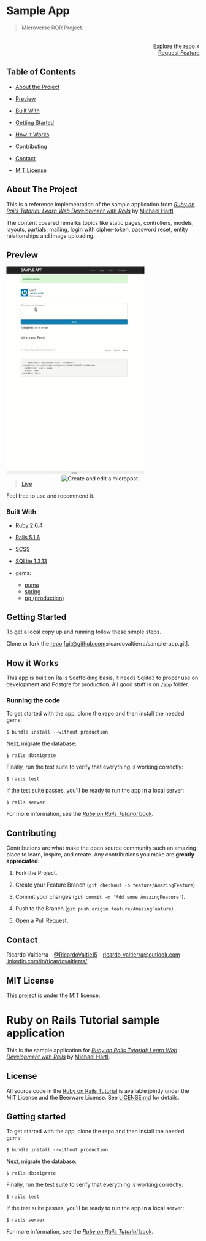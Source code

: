 # Sample App

> Microverse ROR Project.

<p align="right">
  <br>
  <a href="https://github.com/ricardovaltierra/sample-app">Explore the repo »</a>
  <br>
  <a href="https://github.com/ricardovaltierra/sample-app/issues">Request Feature</a>
</p>

## Table of Contents

* [About the Project](#about-the-project)

* [Preview](#preview)

* [Built With](#built-with)

* [Getting Started](#getting-started)

* [How it Works](#how-it-works)

* [Contributing](#contributing)

* [Contact](#contact)

* [MIT License](#mit-license)

## About The Project

This is a reference implementation of the sample application from [*Ruby on Rails Tutorial:
Learn Web Development with Rails*](https://www.railstutorial.org/)
by [Michael Hartl](http://www.michaelhartl.com/).

The content covered remarks topics like static pages, controllers, models, layouts, partials, mailing, login with cipher-token, password reset, entity relationships and image uploading.

## Preview

<img src="./app/assets/images/usage1.gif" alt="Create and edit a user" width="360" /> <img src="./app/assets/images/usage2.gif" alt="Create and edit a micropost" width="360" align="right" />

> [Live](https://small-toy-app.herokuapp.com/)

Feel free to use and recommend it.

### Built With

* [Ruby 2.6.4](https://www.ruby-lang.org/en/news/2019/08/28/ruby-2-6-4-released/)

* [Rails 5.1.6](https://rubygems.org/gems/rails/versions/5.1.6)

* [SCSS](https://developer.mozilla.org/en-US/docs/Web/CSS)

* [SQLite 1.3.13](https://rubygems.org/gems/sqlite3/versions/1.3.13)

* gems:
    * [puma](https://rubygems.org/gems/puma)
    * [spring](https://rubygems.org/gems/spring)
    * [pg (production)](https://rubygems.org/gems/pg)

## Getting Started

To get a local copy up and running follow these simple steps.

Clone or fork the <a href="https://github.com/ricardovaltierra/sample-app">repo</a> [git@github.com:ricardovaltierra/sample-app.git].

## How it Works

This app is built on Rails Scaffolding basis, it needs Sqlite3 to proper use on development and Postgre for production. All good stuff is on `/app` folder.

### Running the code


To get started with the app, clone the repo and then install the needed gems:

```
$ bundle install --without production
```

Next, migrate the database:

```
$ rails db:migrate
```

Finally, run the test suite to verify that everything is working correctly:

```
$ rails test
```

If the test suite passes, you'll be ready to run the app in a local server:

```
$ rails server
```

For more information, see the
[*Ruby on Rails Tutorial* book](https://www.railstutorial.org/book).

## Contributing

Contributions are what make the open source community such an amazing place to learn, inspire, and create. Any contributions you make are **greatly appreciated**.

1. Fork the Project.

2. Create your Feature Branch (`git checkout -b feature/AmazingFeature`).

3. Commit your changes (`git commit -m 'Add some AmazingFeature'`).

4. Push to the Branch (`git push origin feature/AmazingFeature`).

5. Open a Pull Request.

## Contact

Ricardo Valtierra - [@RicardoValtie15](https://twitter.com/RicardoValtie15) - ricardo_valtierra@outlook.com  - [linkedin.com/in/ricardovaltierra/](https://www.linkedin.com/in/ricardovaltierra/)

## MIT License

This project is under the [MIT](LICENSE) license.



# Ruby on Rails Tutorial sample application

This is the sample application for
[*Ruby on Rails Tutorial:
Learn Web Development with Rails*](https://www.railstutorial.org/)
by [Michael Hartl](http://www.michaelhartl.com/).

## License

All source code in the [Ruby on Rails Tutorial](https://www.railstutorial.org/)
is available jointly under the MIT License and the Beerware License. See
[LICENSE.md](LICENSE.md) for details.

## Getting started

To get started with the app, clone the repo and then install the needed gems:

```
$ bundle install --without production
```

Next, migrate the database:

```
$ rails db:migrate
```

Finally, run the test suite to verify that everything is working correctly:

```
$ rails test
```

If the test suite passes, you'll be ready to run the app in a local server:

```
$ rails server
```

For more information, see the
[*Ruby on Rails Tutorial* book](https://www.railstutorial.org/book).